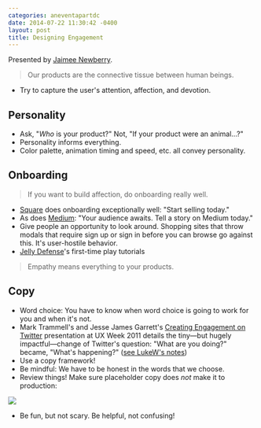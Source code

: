 ```yaml
---
categories: aneventapartdc
date: 2014-07-22 11:30:42 -0400
layout: post
title: Designing Engagement
---
```


Presented by [Jaimee Newberry](http://www.jaimeejaimee.com/).

> Our products are the connective tissue between human beings.

- Try to capture the user's attention, affection, and devotion.


## Personality

- Ask, "_Who_ is your product?" Not, "If your product were an animal…?"
- Personality informs everything.
- Color palette, animation timing and speed, etc. all convey personality.


## Onboarding

> If you want to build affection, do onboarding really well.

- [Square](https://squareup.com/) does onboarding exceptionally well: "Start selling today."
- As does [Medium](https://medium.com/): "Your audience awaits. Tell a story on Medium today."
- Give people an opportunity to look around. Shopping sites that throw modals that require sign up or sign in before you can browse go against this. It's user-hostile behavior.
- [Jelly Defense](http://www.idreams.pl/en/our-products/show/product/14-Jelly-Defense)'s first-time play tutorials

> Empathy means everything to your products.


## Copy

- Word choice: You have to know when word choice is going to work for you and when it's not.
- Mark Trammell's and Jesse James Garrett's [Creating Engagement on Twitter](https://vimeo.com/30151867) presentation at UX Week 2011 details the tiny—but hugely impactful—change of Twitter's question: "What are you doing?" became, "What's happening?" ([see LukeW's notes](http://www.lukew.com/ff/entry.asp?1387))
- Use a copy framework!
- Be mindful: We have to be honest in the words that we choose.
- Review things! Make sure placeholder copy does _not_ make it to production:

[![](http://f.cl.ly/items/2A3r0i1z0j243C302E2K/Image%202014-07-22%20at%2012.04.14%20PM.png)](http://cl.ly/image/3C0N3T0G2E0S)

- Be fun, but not scary. Be helpful, not confusing!